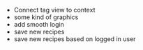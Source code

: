 - Connect tag view to context
- some kind of graphics
- add smooth login
- save new recipes
- save new recipes based on logged in user
